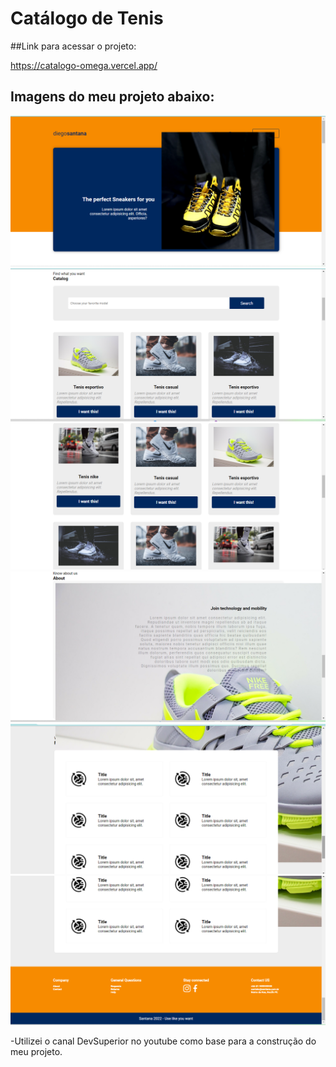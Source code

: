 # Catálogo de Tenis

##Link para acessar o projeto:

https://catalogo-omega.vercel.app/

## Imagens do meu projeto abaixo:

<img src="./imagens%20do%20projeto/Captura%20de%20Tela%20(1).png">
<img src="./imagens%20do%20projeto/Captura%20de%20Tela%20(2).png">
<img src="./imagens%20do%20projeto/Captura%20de%20Tela%20(3).png">
<img src="./imagens%20do%20projeto/Captura%20de%20Tela%20(4).png">
<img src="./imagens%20do%20projeto/Captura%20de%20Tela%20(5).png">
<img src="./imagens%20do%20projeto/Captura%20de%20Tela%20(6).png">


-Utilizei o canal DevSuperior no youtube como base para a construção do meu projeto. 

